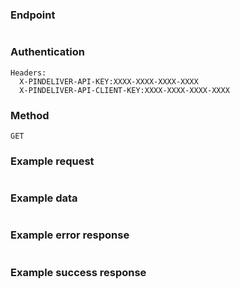 ### Endpoint
```

```

### Authentication
```
Headers:
  X-PINDELIVER-API-KEY:XXXX-XXXX-XXXX-XXXX
  X-PINDELIVER-API-CLIENT-KEY:XXXX-XXXX-XXXX-XXXX
```

### Method
```
GET
```

### Example request
```C

```

### Example data
```JSON

```

### Example error response
```JSON

```

### Example success response
```JSON

```
